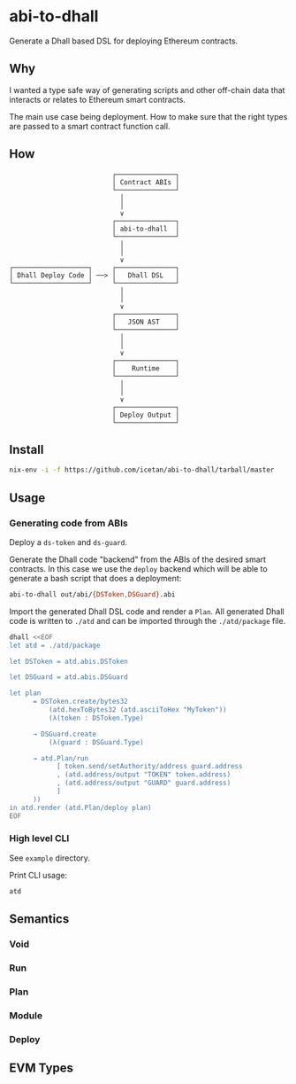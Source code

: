  # abi-to-dhall

Generate a Dhall based DSL for deploying Ethereum contracts.

## Why

I wanted a type safe way of generating scripts and other off-chain data that
interacts or relates to Ethereum smart contracts.

The main use case being deployment. How to make sure that the right types
are passed to a smart contract function call.

## How

<!--[graph-easy --boxart
graph { flow: down }
[Contract ABIs]
-> [abi-to-dhall]
-> [Dhall DSL]
-> [JSON AST]
-> [Runtime]
-> [Deploy Output]
[Dhall Deploy Code] -> [Dhall DSL]
]-->
                              ┌───────────────┐
                              │ Contract ABIs │
                              └───────────────┘
                                │
                                │
                                ∨
                              ┌───────────────┐
                              │ abi-to-dhall  │
                              └───────────────┘
                                │
                                │
                                ∨
    ┌───────────────────┐     ┌───────────────┐
    │ Dhall Deploy Code │ ──> │   Dhall DSL   │
    └───────────────────┘     └───────────────┘
                                │
                                │
                                ∨
                              ┌───────────────┐
                              │   JSON AST    │
                              └───────────────┘
                                │
                                │
                                ∨
                              ┌───────────────┐
                              │    Runtime    │
                              └───────────────┘
                                │
                                │
                                ∨
                              ┌───────────────┐
                              │ Deploy Output │
                              └───────────────┘



## Install

```sh
nix-env -i -f https://github.com/icetan/abi-to-dhall/tarball/master
```

## Usage

### Generating code from ABIs

Deploy a `ds-token` and `ds-guard`.

Generate the Dhall code "backend" from the ABIs of the desired smart contracts.
In this case we use the `deploy` backend which will be able to generate a bash
script that does a deployment:

```sh
abi-to-dhall out/abi/{DSToken,DSGuard}.abi
```

Import the generated Dhall DSL code and render a `Plan`. All generated
Dhall code is written to `./atd` and can be imported through the `./atd/package`
file.

```sh
dhall <<EOF
let atd = ./atd/package

let DSToken = atd.abis.DSToken

let DSGuard = atd.abis.DSGuard

let plan
      = DSToken.create/bytes32
          (atd.hexToBytes32 (atd.asciiToHex "MyToken"))
          (λ(token : DSToken.Type)

      → DSGuard.create
          (λ(guard : DSGuard.Type)

      → atd.Plan/run
            [ token.send/setAuthority/address guard.address
            , (atd.address/output "TOKEN" token.address)
            , (atd.address/output "GUARD" guard.address)
            ]
      ))
in atd.render (atd.Plan/deploy plan)
EOF
```

### High level CLI

See `example` directory.

Print CLI usage:

```sh
atd
```

## Semantics

### Void

### Run

### Plan

### Module

### Deploy

## EVM Types


